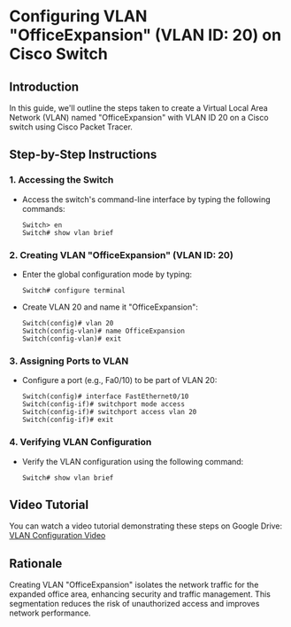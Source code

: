 # Configuring VLAN "OfficeExpansion" (VLAN ID: 20) on Cisco Switch

## Introduction
In this guide, we'll outline the steps taken to create a Virtual Local Area Network (VLAN) named "OfficeExpansion" with VLAN ID 20 on a Cisco switch using Cisco Packet Tracer.

## Step-by-Step Instructions

### 1. Accessing the Switch
   - Access the switch's command-line interface by typing the following commands:
     ```
     Switch> en
     Switch# show vlan brief
     ```

### 2. Creating VLAN "OfficeExpansion" (VLAN ID: 20)
   - Enter the global configuration mode by typing:
     ```
     Switch# configure terminal
     ```
   - Create VLAN 20 and name it "OfficeExpansion":
     ```
     Switch(config)# vlan 20
     Switch(config-vlan)# name OfficeExpansion
     Switch(config-vlan)# exit
     ```

### 3. Assigning Ports to VLAN
   - Configure a port (e.g., Fa0/10) to be part of VLAN 20:
     ```
     Switch(config)# interface FastEthernet0/10
     Switch(config-if)# switchport mode access
     Switch(config-if)# switchport access vlan 20
     Switch(config-if)# exit
     ```

### 4. Verifying VLAN Configuration
   - Verify the VLAN configuration using the following command:
     ```
     Switch# show vlan brief
     ```


## Video Tutorial
You can watch a video tutorial demonstrating these steps on Google Drive: [VLAN Configuration Video](https://drive.google.com/file/d/1NBB5NyrzDjEP8BchdA1EqDia1gm0NhZn/view?usp=sharing)

## Rationale
Creating VLAN "OfficeExpansion" isolates the network traffic for the expanded office area, enhancing security and traffic management. This segmentation reduces the risk of unauthorized access and improves network performance.

